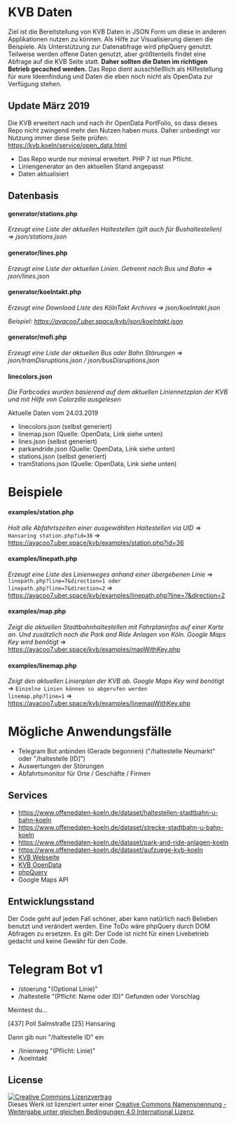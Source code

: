 # KVB Daten

Ziel ist die Bereitstellung von KVB Daten in JSON Form um diese in anderen Applikationen nutzen zu können. Als Hilfe 
zur Visualisierung dienen die Beispiele. Als Unterstützung zur Datenabfrage wird phpQuery genutzt. Teilweise werden 
offene Daten genutzt, aber größtenteils findet eine Abfrage auf die KVB Seite statt. **Daher sollten die Daten im 
richtigen Betrieb gecached werden.** Das Repo dient ausschließlich als Hilfestellung für eure Ideenfindung und Daten die eben noch nicht als OpenData zur Verfügung stehen.

## Update März 2019

Die KVB erweitert nach und nach ihr OpenData PortFolio, so dass dieses Repo nicht zwingend mehr den Nutzen haben muss. Daher unbedingt vor Nutzung immer diese Seite prüfen:
https://kvb.koeln/service/open_data.html 

- Das Repo wurde nur minimal erweitert. PHP 7 ist nun Pflicht.
- Liniengenerator an den aktuellen Stand angepasst
- Daten aktualisiert

## Datenbasis

#### generator/stations.php
*Erzeugt eine Liste der aktuellen Haltestellen (gilt auch für Bushaltestellen) => json/stations.json*

#### generator/lines.php
*Erzeugt eine Liste der aktuellen Linien. Getrennt nach Bus und Bahn => json/lines.json*

#### generator/koelntakt.php
*Erzeugt eine Download Liste des KölnTakt Archives => json/koelntakt.json*

*Beispiel: https://ayacoo7.uber.space/kvb/json/koelntakt.json*

#### generator/mofi.php
*Erzeugt eine Liste der aktuellen Bus oder Bahn Störungen => json/tramDisruptions.json / json/busDisruptions.json*

#### linecolors.json
*Die Farbcodes wurden basierend auf dem aktuellen Liniennetzplan der KVB und mit Hilfe von Colorzilla ausgelesen*

Aktuelle Daten vom 24.03.2019
- linecolors.json (selbst generiert)
- linemap.json (Quelle: OpenData, Link siehe unten)
- lines.json (selbst generiert)
- parkandride.json (Quelle: OpenData, Link siehe unten)
- stations.json (selbst generiert)
- tramStations.json (Quelle: OpenData, Link siehe unten)

# Beispiele

#### examples/station.php
*Holt alle Abfahrtszeiten einer ausgewählten Haltestellen via UID*
=> <code>Hansaring station.php?id=36</code>
=> https://ayacoo7.uber.space/kvb/examples/station.php?id=36

#### examples/linepath.php
*Erzeugt eine Liste des Linienweges anhand einer übergebenen Linie*
=> <code>linepath.php?line=7&direction=1 oder linepath.php?line=7&direction=2</code>
=> https://ayacoo7.uber.space/kvb/examples/linepath.php?line=7&direction=2

#### examples/map.php
*Zeigt die aktuellen Stadtbahnhaltestellen mit Fahrplaninfos auf einer Karte an. Und zusätzlich noch die Park and Ride Anlagen von Köln. Google Maps Key wird benötigt*
=> https://ayacoo7.uber.space/kvb/examples/mapWithKey.php

#### examples/linemap.php
*Zeigt den aktuellen Linienplan der KVB ab. Google Maps Key wird benötigt*
=> <code>Einzelne Linien können so abgerufen werden linemap.php?line=1</code>
=> https://ayacoo7.uber.space/kvb/examples/linemapWithKey.php

# Mögliche Anwendungsfälle
- Telegram Bot anbinden (Gerade begonnen) ("/haltestelle Neumarkt" oder "/haltestelle [ID]")
- Auswertungen der Störungen
- Abfahrtsmonitor für Orte / Geschäfte / Firmen

## Services
- https://www.offenedaten-koeln.de/dataset/haltestellen-stadtbahn-u-bahn-koeln
- https://www.offenedaten-koeln.de/dataset/strecke-stadtbahn-u-bahn-koeln
- https://www.offenedaten-koeln.de/dataset/park-and-ride-anlagen-koeln
- https://www.offenedaten-koeln.de/dataset/aufzuege-kvb-koeln
- [KVB Webseite](https://www.kvb-koeln.de/)
- [KVB OpenData](https://kvb.koeln/service/open_data.html)
- [phpQuery](https://github.com/bariew/phpquery)
- Google Maps API

## Entwicklungsstand

Der Code geht auf jeden Fall schöner, aber kann natürlich nach Belieben benutzt und verändert werden. Eine ToDo wäre phpQuery durch DOM Abfragen zu ersetzen. 
Es gilt: Der Code ist nicht für einen Livebetrieb gedacht und keine Gewähr für den Code.


# Telegram Bot v1
- /stoerung "(Optional Linie)"
- /haltestelle "(Pflicht: Name oder ID)"
  Gefunden oder Vorschlag
  
Meintest du…

[437] Poll Salmstraße
[25] Hansaring

Dann gib nun "/haltestelle ID" ein  
  
- /linienweg "(Pflicht: Linie)"
- /koelntakt 

## License

<a rel="license" href="http://creativecommons.org/licenses/by-sa/4.0/"><img alt="Creative Commons Lizenzvertrag" style="border-width:0" src="https://i.creativecommons.org/l/by-sa/4.0/88x31.png" /></a><br />Dieses Werk ist lizenziert unter einer <a rel="license" href="http://creativecommons.org/licenses/by-sa/4.0/">Creative Commons Namensnennung - Weitergabe unter gleichen Bedingungen 4.0 International Lizenz</a>.